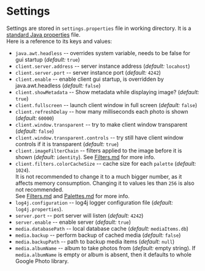 # Settings
Settings are stored in `settings.properties` file in working directory. It is a [standard Java properties](https://en.wikipedia.org/wiki/.properties) file.<br>
Here is a reference to its keys and values:<br>
* `java.awt.headless` -- overrides system variable, needs to be false for gui startup (*default:* `true`)
* `client.server.address` -- server instance address  (*default:* `locahost`)
* `client.server.port` -- server instance port  (*default:* `4242`)
* `client.enable` -- enable client gui startup, is overridden by java.awt.headless (*default:* `false`)
* `client.showMetadata` -- Show metadata while displaying image? (*default:* `true`)
* `client.fullscreen` -- launch client window in full screen (*default:* `false`)
* `client.refreshDelay` -- how many milliseconds each photo is shown (*default:* `60000`)
* `client.window.transparent` -- try to make client window transparent (*default:* `false`)
* `client.window.transparent.controls` -- try still have client window controls if it is transparent (*default:* `true`)
* `client.imageFilterChain` -- filters applied to the image before it is shown (*default:* `identity`). See [Filters.md](https://github.com/SR3u/gphotorepo/blob/master/documentation/Filters.md) for more info.
* `client.filters.colorCacheSize` -- cache size for each `palette` (*default:* `1024`).<br>
 It is not recommended to change it to a much bigger number, as it affects memory consumption. Changing it to values les than `256` is also not recommended.<br>
  See [Filters.md](https://github.com/SR3u/gphotorepo/blob/master/documentation/Filters.md) and [Palettes.md](https://github.com/SR3u/gphotorepo/blob/master/documentation/Palettes.md) for more info.
* `log4j.configuration` -- log4j logger configuration file  (*default:* `log4j.properties`).<br>
* `server.port` -- port server will listen (*default:* `4242`)
* `server.enable` -- enable server (*default:* `true`)
* `media.databasePath` -- local database cache (*default:* `mediaItems.db`)
* `media.backup` -- perform backup of cached media (*default:* `false`)
* `media.backupPath` -- path to backup media items (*default:* `null`)
* `media.albumName` -- album to take photos from (*default:* empty string). If `media.albumName` is empty or album is absent, then it defaults to whole Google Photo library.

